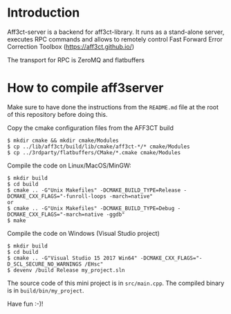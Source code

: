 # Introduction

Aff3ct-server is a backend for aff3ct-library. It runs as a stand-alone server, 
executes RPC commands and allows to remotely control Fast Forward Error 
Correction Toolbox (https://aff3ct.github.io/)

The transport for RPC is ZeroMQ and flatbuffers

# How to compile aff3server

Make sure to have done the instructions from the `README.md` file at the root of this repository before doing this.

Copy the cmake configuration files from the AFF3CT build

	$ mkdir cmake && mkdir cmake/Modules
	$ cp ../lib/aff3ct/build/lib/cmake/aff3ct-*/* cmake/Modules
	$ cp ../3rdparty/flatbuffers/CMake/*.cmake cmake/Modules    

Compile the code on Linux/MacOS/MinGW:

	$ mkdir build
	$ cd build
	$ cmake .. -G"Unix Makefiles" -DCMAKE_BUILD_TYPE=Release -DCMAKE_CXX_FLAGS="-funroll-loops -march=native"
    or 
	$ cmake .. -G"Unix Makefiles" -DCMAKE_BUILD_TYPE=Debug -DCMAKE_CXX_FLAGS="-march=native -ggdb"
	$ make

Compile the code on Windows (Visual Studio project)

	$ mkdir build
	$ cd build
	$ cmake .. -G"Visual Studio 15 2017 Win64" -DCMAKE_CXX_FLAGS="-D_SCL_SECURE_NO_WARNINGS /EHsc"
	$ devenv /build Release my_project.sln

The source code of this mini project is in `src/main.cpp`.
The compiled binary is in `build/bin/my_project`.

Have fun :-)!
